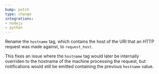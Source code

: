 ```yaml
---
bump: patch
type: change
integrations:
- nodejs
- python
---
```


Rename the `hostname` tag, which contains the host of the URI that an HTTP request was made against, to `request_host`.

This fixes an issue where the `hostname` tag would later be internally overriden to the hostname of the machine processing the request, but notifications would still be emitted containing the previous `hostname` value.

